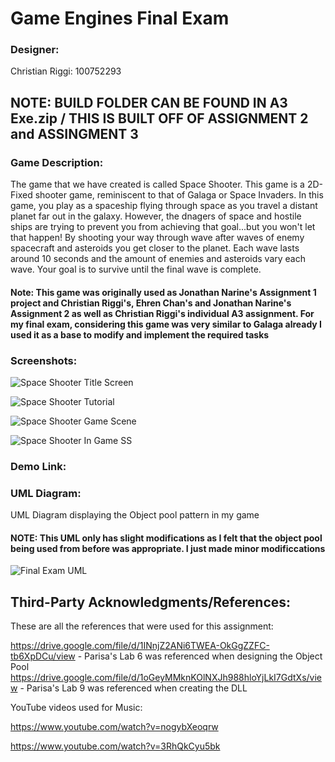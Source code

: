 # Game Engines Final Exam

### Designer:

Christian Riggi: 100752293

## NOTE: BUILD FOLDER CAN BE FOUND IN A3 Exe.zip / THIS IS BUILT OFF OF ASSIGNMENT 2 and ASSINGMENT 3


### Game Description:
The game that we have created is called Space Shooter. This game is a 2D-Fixed shooter game, reminiscent to that of Galaga or Space Invaders. In this game, you play as a spaceship flying through space as you travel a distant planet far out in the galaxy. However, the dnagers of space and hostile ships are trying to prevent you from achieving that goal...but you won't let that happen! By shooting your way through wave after waves of enemy spacecraft and asteroids you get closer to the planet. Each wave lasts around 10 seconds and the amount of enemies and asteroids vary each wave. Your goal is to survive until the final wave is complete.

#### Note: This game was originally used as Jonathan Narine's Assignment 1 project and Christian Riggi's, Ehren Chan's and Jonathan Narine's Assignment 2 as well as Christian Riggi's individual A3 assignment. For my final exam, considering this game was very similar to Galaga already I used it as a base to modify and implement the required tasks

### Screenshots:

![Space Shooter Title Screen](https://user-images.githubusercontent.com/56273491/140454085-32bb1a1a-8f44-4f61-9317-d6e82e2bee4f.png)

![Space Shooter Tutorial ](https://user-images.githubusercontent.com/56273491/140454093-d753e577-b4e6-419b-8a36-33dea2b643eb.png)

![Space Shooter Game Scene](https://user-images.githubusercontent.com/56273491/140454102-e4f8436e-815d-45da-9be5-b6e6039d5250.png)

![Space Shooter In Game SS](https://user-images.githubusercontent.com/56273491/140454118-587b6b68-1169-4fee-8416-27533ec6b86b.png)

### Demo Link: 

### UML Diagram: 

UML Diagram displaying the Object pool pattern in my game
#### NOTE: This UML only has slight modifications as I felt that the object pool being used from before was appropriate. I just made minor modificcations

![Final Exam UML](https://user-images.githubusercontent.com/56273491/146615064-8ac07059-25a6-4ea5-8daa-75fe3c625900.png)

## Third-Party Acknowledgments/References:

These are all the references that were used for this assignment:

https://drive.google.com/file/d/1INnjZ2ANi6TWEA-OkGgZZFC-tb6XpDCu/view - Parisa's Lab 6 was referenced when designing the Object Pool
https://drive.google.com/file/d/1oGeyMMknKOlNXJh988hloYjLkI7GdtXs/view - Parisa's Lab 9 was referenced when creating the DLL

YouTube videos used for Music:

https://www.youtube.com/watch?v=nogybXeoqrw

https://www.youtube.com/watch?v=3RhQkCyu5bk

